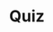 ---
title: "Quiz"
passing_percentage: 70
type: "test"
questions:
  - id: "q1"
    text: "What tool was used in this tutorial to visualize resource relationships in the Ambassador Edge Stack system?"
    type: "single-answer"
    marks: 2
    options:
      - id: "a"
        text: "Kubectl"
      - id: "b"
        text: "Kanvas"
        is_correct: true
      - id: "c"
        text: "Helm"
      - id: "d"
        text: "Grafana"
  - id: "q2"
    text: "What key learnings were covered in this Ambassador Edge Stack course?"
    type: "multiple-answers"
    marks: 2
    options:
      - id: "a"
        text: "Exploring AES system using Meshery Playground"
        is_correct: true
      - id: "b"
        text: "Configuring, deploying, and managing Ambassador Edge Stack with Meshery"
        is_correct: true
      - id: "c"
        text: "Setting up database connections"
      - id: "d"
        text: "Implementing load balancing algorithms"
  - id: "q3"
    text: "Which platform was used for Ambassador Edge Stack management?"
    type: "short_answer" 
    marks: 2
    correct_answer: "Meshery" 
---